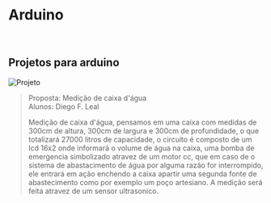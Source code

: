 <h1>Arduino</h1><br>
<h2>Projetos para arduino</h2>
<img src=https://user-images.githubusercontent.com/44949358/75632566-16b33f00-5bdc-11ea-99b4-82e508b5963d.gif alt=Projeto>
<blockquote>
Proposta: Medição de caixa d'água<br> 
Alunos: Diego F. Leal<br>

Medição de caixa d'água, pensamos em uma caixa com medidas de 300cm de altura,
300cm de largura e 300cm de profundidade, o que totalizará 27000 litros de capacidade,
o circuito é composto de um lcd 16x2 onde informará o volume de água na caixa, uma bomba
de emergencia simbolizado atravez de um motor cc, que em caso de o sistema de abastacimento
de água por alguma razão for interrompido, ele entrará em ação enchendo a caixa apartir
uma segunda fonte de abastecimento como por exemplo um poço artesiano. A medição será 
feita atravez de um sensor ultrasonico.
</blockquote>
